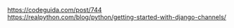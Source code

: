 https://codeguida.com/post/744
https://realpython.com/blog/python/getting-started-with-django-channels/